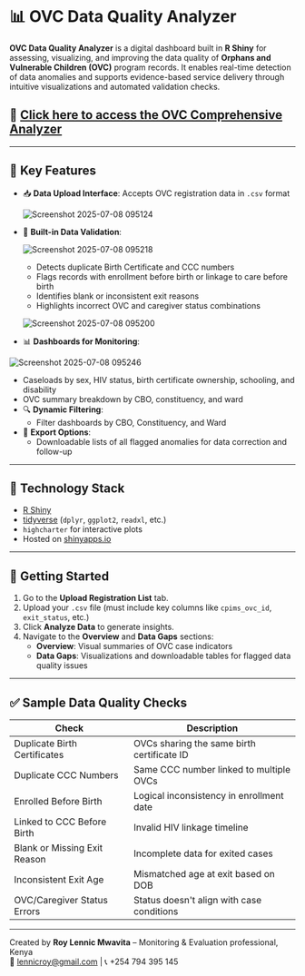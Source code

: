 # 📊 OVC Data Quality Analyzer

**OVC Data Quality Analyzer** is a digital dashboard built in **R Shiny** for assessing, visualizing, and improving the data quality of **Orphans and Vulnerable Children (OVC)** program records. It enables real-time detection of data anomalies and supports evidence-based service delivery through intuitive visualizations and automated validation checks.

## 🔗 [Click here to access the OVC Comprehensive Analyzer](https://roymwavita.shinyapps.io/ovc_analyzer/)






---

## 🌟 Key Features

- 📥 **Data Upload Interface**: Accepts OVC registration data in `.csv` format

  ![Screenshot 2025-07-08 095124](https://github.com/user-attachments/assets/d005ab98-b781-4f95-af08-0ce0a4228efc)
  
- 🧹 **Built-in Data Validation**:
  
  ![Screenshot 2025-07-08 095218](https://github.com/user-attachments/assets/6fba1533-8f9e-4975-bd81-386d097a355e)

  - Detects duplicate Birth Certificate and CCC numbers
  - Flags records with enrollment before birth or linkage to care before birth
  - Identifies blank or inconsistent exit reasons
  - Highlights incorrect OVC and caregiver status combinations
    
  ![Screenshot 2025-07-08 095200](https://github.com/user-attachments/assets/81050e5b-4580-4c16-9961-bd4dfc4f71b1)

- 📊 **Dashboards for Monitoring**:
  
![Screenshot 2025-07-08 095246](https://github.com/user-attachments/assets/0db304dc-18a2-435f-8091-cc695a4665e2)
  - Caseloads by sex, HIV status, birth certificate ownership, schooling, and disability
  - OVC summary breakdown by CBO, constituency, and ward
- 🔍 **Dynamic Filtering**:
  - Filter dashboards by CBO, Constituency, and Ward
- 📁 **Export Options**:
  - Downloadable lists of all flagged anomalies for data correction and follow-up

---

## 🧰 Technology Stack

- [R Shiny](https://shiny.rstudio.com/)
- [tidyverse](https://www.tidyverse.org/) (`dplyr`, `ggplot2`, `readxl`, etc.)
- `highcharter` for interactive plots
- Hosted on [shinyapps.io](https://www.shinyapps.io)

---

## 🚀 Getting Started

1. Go to the **Upload Registration List** tab.
2. Upload your `.csv` file (must include key columns like `cpims_ovc_id`, `exit_status`, etc.)
3. Click **Analyze Data** to generate insights.
4. Navigate to the **Overview** and **Data Gaps** sections:
   - **Overview**: Visual summaries of OVC case indicators
   - **Data Gaps**: Visualizations and downloadable tables for flagged data quality issues

---

## ✅ Sample Data Quality Checks

| Check                            | Description                                  |
|----------------------------------|----------------------------------------------|
| Duplicate Birth Certificates     | OVCs sharing the same birth certificate ID   |
| Duplicate CCC Numbers            | Same CCC number linked to multiple OVCs      |
| Enrolled Before Birth            | Logical inconsistency in enrollment date     |
| Linked to CCC Before Birth       | Invalid HIV linkage timeline                 |
| Blank or Missing Exit Reason     | Incomplete data for exited cases             |
| Inconsistent Exit Age            | Mismatched age at exit based on DOB          |
| OVC/Caregiver Status Errors      | Status doesn't align with case conditions    |

---
Created by **Roy Lennic Mwavita** – Monitoring & Evaluation professional, Kenya  
📧 lennicroy@gmail.com | 📞 +254 794 395 145
